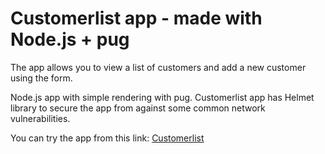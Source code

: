 # Customerlist app - made with Node.js + pug

The app allows you to view a list of customers and add a new customer using the form.

Node.js app with simple rendering with pug.
Customerlist app has Helmet library to secure the app from against some common network vulnerabilities.

You can try the app from this link: [Customerlist](https://customersnodepug.azurewebsites.net/)
